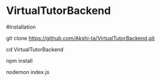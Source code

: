 ﻿# VirtualTutorBackend

 #Installation

 git clone https://github.com/Akshi-ta/VirtualTutorBackend.git
 
 cd VirtualTutorBackend
 
 npm install
 
 nodemon index.js
